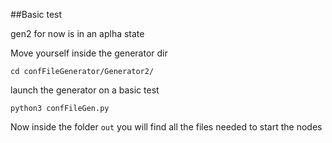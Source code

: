 ##Basic test

gen2 for now is in an aplha state

Move yourself inside the generator dir

`cd confFileGenerator/Generator2/`

launch the generator on a basic test

`python3 confFileGen.py`

Now inside the folder `out` you will find all the files needed to start the nodes
